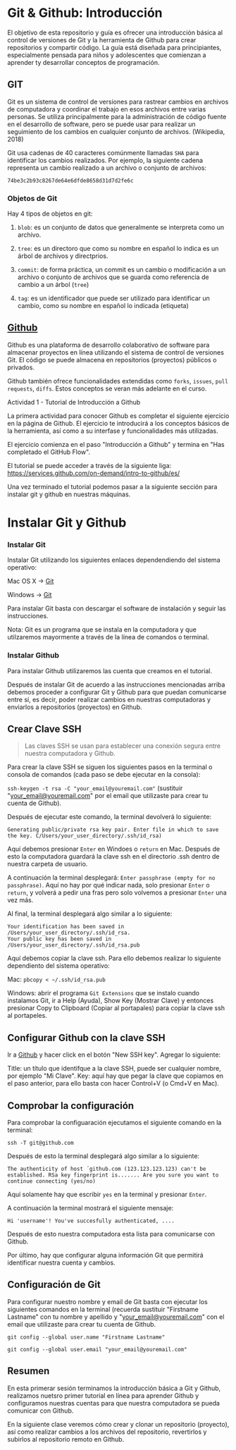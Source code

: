 Git & Github: Introducción
========
El objetivo de esta repositorio y guía es ofrecer una introducción básica al control de versiones de Git y la herramienta de Github para crear repositorios y compartir código. La guía está diseñada para principiantes, especialmente pensada para niños y adolescentes que comienzan a aprender ty desarrollar conceptos de programación.

GIT
--------
Git es un sistema de control de versiones para rastrear cambios en archivos de computadora y coordinar el trabajo en esos archivos entre varias personas. Se utiliza principalmente para la administración de código fuente en el desarrollo de software, pero se puede usar para realizar un seguimiento de los cambios en cualquier conjunto de archivos. (Wikipedia, 2018)

Git usa cadenas de 40 caracteres comúnmente llamadas `SHA` para identificar los cambios  realizados. Por ejemplo, la siguiente cadena representa un cambio realizado a un archivo o conjunto de archivos:

```
74be3c2b93c8267de64e6dfde8658d31d7d2fe6c
```

### Objetos de Git
Hay 4 tipos de objetos en git:

1. `blob`: es un conjunto de datos que generalmente se interpreta como un archivo.

2. `tree`: es un directoro que como su nombre en español lo indica es un árbol de archivos y directprios. 

3. `commit`: de forma práctica, un commit es un cambio o modificación a un archivo o conjunto de archivos que se guarda como referencia de cambio a un árbol (`tree`)

4. `tag`: es un identificador que puede ser utilizado para identificar un cambio, como su nombre en español lo indicada (etiqueta)


[Github](http://github.com/)
--------
Github es una plataforma de desarrollo colaborativo de software para almacenar proyectos en línea utilizando el sistema de control de versiones Git. El código se puede almacena en repositorios (proyectos) públicos o privados.

Github también ofrece funcionalidades extendidas como `forks`, `issues`, `pull requests`, `diffs`. Estos conceptos se veran más adelante en el curso.

Actividad 1 - Tutorial de Introducción a Github

La primera actividad para conocer Github es completar el siguiente ejercicio en la página de Github. El ejercicio te introducirá a los conceptos básicos de la herramienta, así como a su interfase y funcionalidades más utilizadas.

El ejercicio comienza en el paso "Introducción a Github" y termina en "Has completado el GitHub Flow".

El tutorial se puede acceder a través de la siguiente liga: https://services.github.com/on-demand/intro-to-github/es/

Una vez terminado el tutorial podemos pasar a la siguiente sección para instalar git y github en nuestras máquinas.

Instalar Git y Github
========
### Instalar Git

Instalar Git utilizando los siguientes enlaces dependendiendo del sistema operativo:

Mac OS X -> [Git](http://sourceforge.net/projects/git-osx-installer/)

Windows -> [Git](hhttps://gitforwindows.org/)

Para instalar Git basta con descargar el software de instalación y seguir las instrucciones.

Nota: Git es un programa que se instala en la computadora y que utilzaremos mayormente a través de la línea de comandos o terminal.

### Instalar Github

Para instalar Github utilizaremos las cuenta que creamos en el tutorial.

Después de instalar Git de acuerdo a las instrucciones mencionadas arriba debemos proceder a configurar Git y Github para que puedan comunicarse entre sí, es decir, poder realizar cambios en nuestras computadoras y enviarlos a repositorios (proyectos) en Github.

Crear Clave SSH 
--------
>Las claves SSH se usan para establecer una conexión segura entre nuestra computadora y Github.

Para crear la clave SSH se siguen los siguientes pasos en la terminal o consola de comandos (cada paso se debe ejecutar en la consola):

`ssh-keygen -t rsa -C "your_email@youremail.com"`
(sustituir "your_email@youremail.com" por el email que utilizaste para crear tu cuenta de Github).

Después de ejecutar este comando, la terminal devolverá lo siguiente: 

`Generating public/private rsa key pair. Enter file in which to save the key. C/Users/your_user_directory/.ssh/id_rsa)`

Aquí debemos presionar `Enter` en Windoes o `return` en Mac. Después de esto la computadora guardará la clave ssh en el directorio .ssh dentro de nuestra carpeta de usuario.

A continuación la terminal desplegará: `Enter passphrase (empty for no passphrase)`. Aquí no hay por qué indicar nada, solo presionar `Enter` o `return`, y volverá a pedir una fras pero solo volvemos a presionar `Enter` una vez más.

Al final, la terminal desplegará algo similar a lo siguiente:

```
Your identification has been saved in /Users/your_user_directory/.ssh/id_rsa. 
Your public key has been saved in /Users/your_user_directory/.ssh/id_rsa.pub
```

Aquí debemos copiar la clave ssh. Para ello debemos realizar lo siguiente dependiento del sistema operativo:

Mac: `pbcopy < ~/.ssh/id_rsa.pub`

Windows: abrir el programa `Git Extensions` que se instalo cuando instalamos Git, ir a Help (Ayuda), Show Key (Mostrar Clave) y entonces presionar Copy to Clipboard (Copiar al portapales) para copiar la clave ssh al portapeles.

Configurar Github con la clave SSH 
--------

Ir a [Github](https://github.com/account/ssh) y hacer click en el botón "New SSH key". Agregar lo siguiente:

Title: un título que identifque a la clave SSH, puede ser cualquier nombre, por ejemplo "Mi Clave".
Key: aquí hay que pegar la clave que copiamos en el paso anterior, para ello basta con hacer Control+V (o Cmd+V en Mac).

Comprobar la configuración
--------

Para comprobar la configuaración ejecutamos el siguiente comando en la terminal:

`ssh -T git@github.com`

Después de esto la terminal desplegará algo similar a lo siguiente:

`The authenticity of host ´github.com (123.123.123.123) can't be established. RSa key fingerprint is....... Are you sure you want to continue connecting (yes/no)`

Aquí solamente hay que escribir `yes` en la terminal y presionar `Enter`.

A continuación la terminal mostrará el siguiente mensaje:

`Hi 'username'! You've succesfully authenticated, ....`

Después de esto nuestra computadora esta lista para comunicarse con Github.

Por último, hay que configurar alguna información Git que permitirá identificar nuestra cuenta y cambios.

Configuración de Git
--------
Para configurar nuestro nombre y email de Git basta con ejecutar los siguientes comandos en la terminal (recuerda sustituir "Firstname Lastname" con tu nombre y apellido y "your_email@youremail.com" con el email que utilizaste para crear tu cuenta de Github.

`git config --global user.name "Firstname Lastname"`

`git config --global user.email "your_email@youremail.com"`

Resumen
--------
En esta primerar sesión terminamos la introducción básica a Git y Github, realizamos nuetsro primer tutorial en línea para aprender Github y configuramos nuestras cuentas para que nuestra computadora se pueda comunicar con Github.

En la siguiente clase veremos cómo crear y clonar un repositorio (proyecto), así como realizar cambios a los archivos del repositorio, revertirlos y subirlos al repositorio remoto en Github.